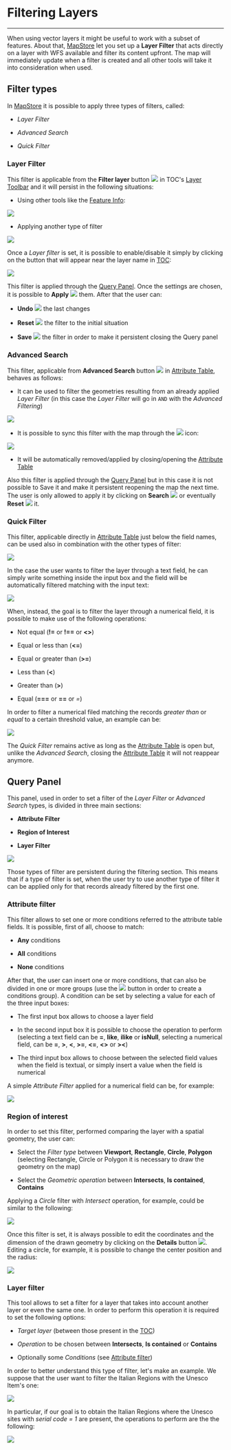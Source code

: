 # Filtering Layers
******************

When using vector layers it might be useful to work with a subset of features. About that, [MapStore](https://mapstore.geo-solutions.it/mapstore/#/) let you set up a **Layer Filter** that acts directly on a layer with WFS available and filter its content upfront.
The map will immediately update when a filter is created and all other tools will take it into consideration when used.

## Filter types

In [MapStore](https://mapstore.geo-solutions.it/mapstore/#/) it is possible to apply three types of filters, called:

* *Layer Filter*

* *Advanced Search*

* *Quick Filter*

### Layer Filter

This filter is applicable from the **Filter layer** button <img src="../img/button/filter-layer.jpg" class="ms-docbutton"/> in TOC's [Layer Toolbar](toc.md#toolbar-options) and it will persist in the following situations:

* Using other tools like the [Feature Info](side-bar.md#identify-tool):

<img src="../img/filtering-layers/get_filtered_features_info.gif" class="ms-docimage"/>

* Applying another type of filter

<img src="../img/filtering-layers/filtered_advanced_filtering.gif" class="ms-docimage"/>

Once a *Layer filter* is set, it is possible to enable/disable it simply by clicking on the button that will appear near the layer name in [TOC](toc.md):

<img src="../img/filtering-layers/toogle-layer.jpg" class="ms-docimage" style="max-width:300px;"/>

This filter is applied through the [Query Panel](filtering-layers.md#query-panel). Once the settings are chosen, it is possible to **Apply** <img src="../img/button/apply_button.jpg" class="ms-docbutton"/> them. After that the user can:

* **Undo** <img src="../img/button/undo_button.jpg" class="ms-docbutton"/> the last changes

* **Reset** <img src="../img/button/reset_button.jpg" class="ms-docbutton"/> the filter to the initial situation

* **Save** <img src="../img/button/save_button.jpg" class="ms-docbutton"/> the filter in order to make it persistent closing the Query panel 

### Advanced Search

This filter, applicable from **Advanced Search** button <img src="../img/button/advanced-search.jpg" class="ms-docbutton"/> in [Attribute Table](attributes-table.md), behaves as follows:

* It can be used to filter the geometries resulting from an already applied *Layer Filter* (in this case the *Layer Filter* will go in `AND` with the *Advanced Filtering*)

<img src="../img/filtering-layers/filtered_features_grid.jpg" class="ms-docimage"/>

* It is possible to sync this filter with the map through the <img src="../img/button/sync.jpg" class="ms-docbutton"/> icon:

<img src="../img/filtering-layers/ar_sync.gif" class="ms-docimage" style="max-width:500px;"/>

* It will be automatically removed/applied by closing/opening the [Attribute Table](attributes-table.md)

Also this filter is applied through the [Query Panel](filtering-layers.md#query-panel) but in this case it is not possible to Save it and make it persistent reopening the map the next time. The user is only allowed to apply it by clicking on **Search** <img src="../img/button/search.jpg" class="ms-docbutton"/> or eventually **Reset** <img src="../img/button/reset_button.jpg" class="ms-docbutton"/> it.

### Quick Filter

This filter, applicable directly in [Attribute Table](attributes-table.md) just below the field names, can be used also in combination with the other types of filter:

<img src="../img/filtering-layers/filtered_quick_filter.gif" class="ms-docimage"/>

In the case the user wants to filter the layer through a text field, he can simply write something inside the input box and the field will be automatically filtered matching with the input text:

<img src="../img/filtering-layers/attribute-table-quick-filter-1.jpg" class="ms-docimage"/>

When, instead, the goal is to filter the layer through a numerical field, it is possible to make use of the following operations:

* Not equal (**!=** or **!==** or **<>**)

* Equal or less than (**<=**)

* Equal or greater than (**>=**)

* Less than (**<**)

* Greater than (**>**)

* Equal (**===** or **==** or *=*)

In order to filter a numerical filed matching the records *greater than* or *equal* to a certain threshold value, an example can be:

<img src="../img/filtering-layers/attribute-table-quick-filter-3.jpg" class="ms-docimage"/>

The *Quick Filter* remains active as long as the [Attribute Table](attributes-table.md) is open but, unlike the *Advanced Search*, closing the [Attribute Table](attributes-table.md) it will not reappear anymore.

## Query Panel

This panel, used in order to set a filter of the *Layer Filter* or *Advanced Search* types, is divided in three main sections:

* **Attribute Filter**

* **Region of Interest**

* **Layer Filter**

<img src="../img/filtering-layers/query-panel.jpg" class="ms-docimage" style="max-width:500px;"/>

Those types of filter are persistent during the filtering section. This means that if a type of filter is set, when the user try to use another type of filter it can be applied only for that records already filtered by the first one.

### Attribute filter

This filter allows to set one or more conditions referred to the attribute table fields. It is possible, first of all, choose to match: 

* **Any** conditions

* **All** conditions 

* **None** conditions

After that, the user can insert one or more conditions, that can also be divided in one or more groups (use the <img src="../img/button/cond_group.jpg" class="ms-docbutton"/> button in order to create a conditions group). A condition can be set by selecting a value for each of the three input boxes:

* The first input box allows to choose a layer field

* In the second input box it is possible to choose the operation to perform (selecting a text field can be **=**, **like**, **ilike** or **isNull**, selecting a numerical field, can be **=**, **>**, **<**, **>=**, **<=**, **<>** or **><**)

* The third input box allows to choose between the selected field values when the field is textual, or simply insert a value when the field is numerical

A simple *Attribute Filter* applied for a numerical field can be, for example:

<img src="../img/filtering-layers/att_filter.gif" class="ms-docimage" style="max-width:600px;"/>

### Region of interest

In order to set this filter, performed comparing the layer with a spatial geometry, the user can:

* Select the *Filter type* between **Viewport**, **Rectangle**, **Circle**, **Polygon** (selecting Rectangle, Circle or Polygon it is necessary to draw the geometry on the map)

* Select the *Geometric operation* between **Intersects**, **Is contained**, **Contains**

Applying a *Circle* filter with *Intersect* operation, for example, could be similar to the following:

<img src="../img/filtering-layers/geom_filter.gif" class="ms-docimage" style="max-width:600px;"/>

Once this filter is set, it is always possible to edit the coordinates and the dimension of the drawn geometry by clicking on the **Details** button <img src="../img/button/edit-icon-1.jpg" class="ms-docbutton"/>. Editing a circle, for example, it is possible to change the center position and the radius:

<img src="../img/filtering-layers/edit_geom.jpg" class="ms-docimage" style="max-width:500px;"/>

### Layer filter

This tool allows to set a filter for a layer that takes into account another layer or even the same one. In order to perform this operation it is required to set the following options:

* *Target layer* (between those present in the [TOC](toc.md))

* *Operation* to be chosen between **Intersects**, **Is contained** or **Contains** 

* Optionally some *Conditions* (see [Attribute filter](filtering-layers.md#attribute-filter))

In order to better understand this type of filter, let's make an example. We suppose that the user want to filter the Italian Regions with the Unesco Item's one:

<img src="../img/filtering-layers/layer-filter-1.jpg" class="ms-docimage" style="max-width:500px;"/>

In particular, if our goal is to obtain the Italian Regions where the Unesco sites with *serial code = 1* are present, the operations to perform are the the following:

<img src="../img/filtering-layers/layer_filter.gif" class="ms-docimage"/>
